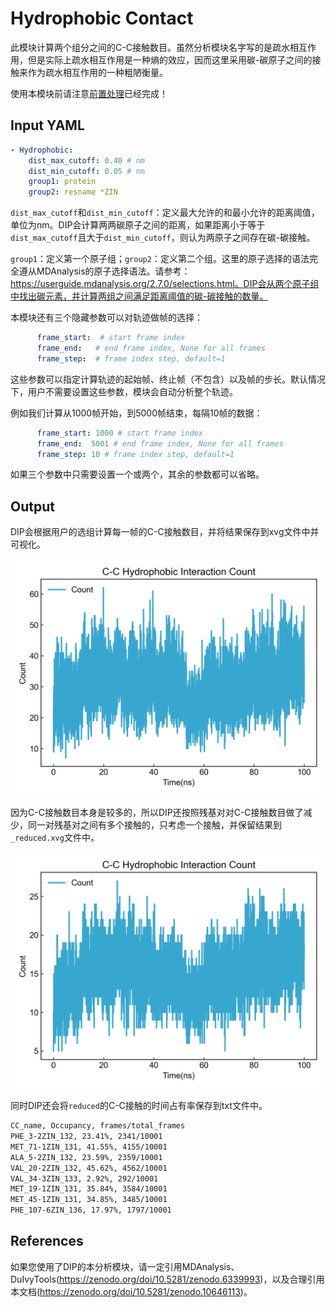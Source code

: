 # Hydrophobic Contact

此模块计算两个组分之间的C-C接触数目。虽然分析模块名字写的是疏水相互作用，但是实际上疏水相互作用是一种熵的效应，因而这里采用碳-碳原子之间的接触来作为疏水相互作用的一种粗陋衡量。

使用本模块前请注意[前置处理](https://duivyprocedures-docs.readthedocs.io/en/latest/Framework.html#id7)已经完成！

## Input YAML

```yaml
- Hydrophobic:
    dist_max_cutoff: 0.40 # nm
    dist_min_cutoff: 0.05 # nm
    group1: protein
    group2: resname *ZIN
```

`dist_max_cutoff`和`dist_min_cutoff`：定义最大允许的和最小允许的距离阈值，单位为nm。DIP会计算两两碳原子之间的距离，如果距离小于等于`dist_max_cutoff`且大于`dist_min_cutoff`，则认为两原子之间存在碳-碳接触。

`group1`：定义第一个原子组；`group2`：定义第二个组。这里的原子选择的语法完全遵从MDAnalysis的原子选择语法。请参考：https://userguide.mdanalysis.org/2.7.0/selections.html。DIP会从两个原子组中找出碳元素，并计算两组之间满足距离阈值的碳-碳接触的数量。


本模块还有三个隐藏参数可以对轨迹做帧的选择：

```yaml
      frame_start:  # start frame index
      frame_end:   # end frame index, None for all frames
      frame_step:  # frame index step, default=1
```

这些参数可以指定计算轨迹的起始帧、终止帧（不包含）以及帧的步长。默认情况下，用户不需要设置这些参数，模块会自动分析整个轨迹。

例如我们计算从1000帧开始，到5000帧结束，每隔10帧的数据：

```yaml
      frame_start: 1000 # start frame index
      frame_end:  5001 # end frame index, None for all frames
      frame_step: 10 # frame index step, default=1
```

如果三个参数中只需要设置一个或两个，其余的参数都可以省略。


## Output

DIP会根据用户的选组计算每一帧的C-C接触数目，并将结果保存到xvg文件中并可视化。

![cc](static/Hydrophobic_CC_Num_Count.png)

因为C-C接触数目本身是较多的，所以DIP还按照残基对对C-C接触数目做了减少，同一对残基对之间有多个接触的，只考虑一个接触，并保留结果到`_reduced.xvg`文件中。

![cc_reduced](static/Hydrophobic_CC_Num_Count_reduced.png)

同时DIP还会将`reduced`的C-C接触的时间占有率保存到txt文件中。

```txt
CC_name, Occupancy, frames/total_frames
PHE_3-2ZIN_132, 23.41%, 2341/10001
MET_71-1ZIN_131, 41.55%, 4155/10001
ALA_5-2ZIN_132, 23.59%, 2359/10001
VAL_20-2ZIN_132, 45.62%, 4562/10001
VAL_34-3ZIN_133, 2.92%, 292/10001
MET_19-1ZIN_131, 35.84%, 3584/10001
MET_45-1ZIN_131, 34.85%, 3485/10001
PHE_107-6ZIN_136, 17.97%, 1797/10001
```

## References

如果您使用了DIP的本分析模块，请一定引用MDAnalysis、DuIvyTools(https://zenodo.org/doi/10.5281/zenodo.6339993)，以及合理引用本文档(https://zenodo.org/doi/10.5281/zenodo.10646113)。